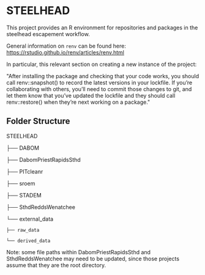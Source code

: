 # STEELHEAD

This project provides an R environment for repositories and packages in the steelhead escapement workflow.

General information on `renv` can be found here: https://rstudio.github.io/renv/articles/renv.html

In particular, this relevant section on creating a new instance of the project:

"After installing the package and checking that your code works, you should call renv::snapshot() to record the latest versions in your lockfile. If you’re collaborating with others, you’ll need to commit those changes to git, and let them know that you’ve updated the lockfile and they should call renv::restore() when they’re next working on a package."



## Folder Structure

STEELHEAD

├── DABOM

├── DabomPriestRapidsSthd

├── PITcleanr

├── sroem

├── STADEM

├── SthdReddsWenatchee

└── external_data
   
    ├── raw_data
    
    └── derived_data

Note: some file paths within DabomPriestRapidsSthd and SthdReddsWenatchee may need to be updated, since those projects assume that they are the root directory. 
